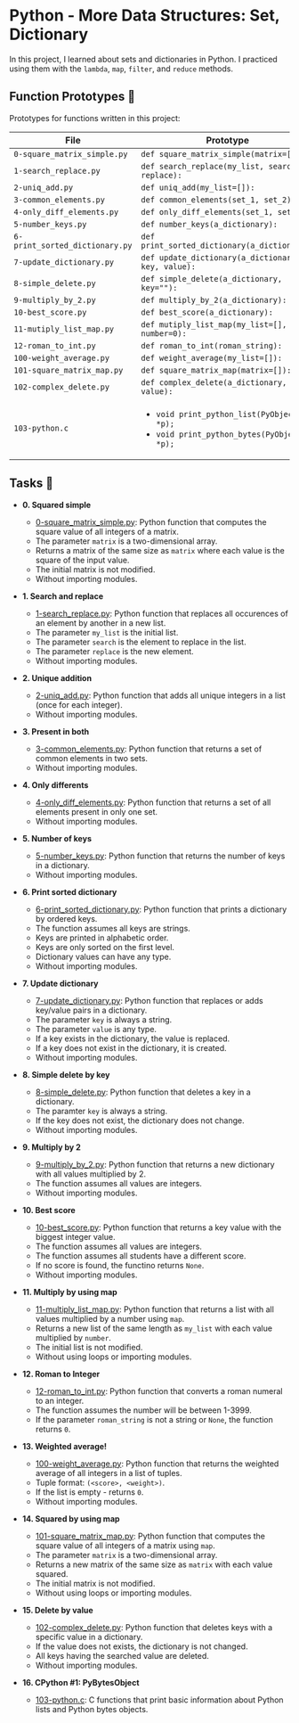 # Python - More Data Structures: Set, Dictionary

In this project, I learned about sets and dictionaries in Python. I practiced using them
with the `lambda`, `map`, `filter`, and `reduce` methods.

## Function Prototypes :floppy_disk:

Prototypes for functions written in this project:

| File                           | Prototype                                                                                                |
| ------------------------------ | -------------------------------------------------------------------------------------------------------- |
| `0-square_matrix_simple.py`    | `def square_matrix_simple(matrix=[]):`                                                                   |
| `1-search_replace.py`          | `def search_replace(my_list, search, replace):`                                                          |
| `2-uniq_add.py`                | `def uniq_add(my_list=[]):`                                                                              |
| `3-common_elements.py`         | `def common_elements(set_1, set_2):`                                                                     |
| `4-only_diff_elements.py`      | `def only_diff_elements(set_1, set_2):`                                                                  |
| `5-number_keys.py`             | `def number_keys(a_dictionary):`                                                                         |
| `6-print_sorted_dictionary.py` | `def print_sorted_dictionary(a_dictionary):`                                                             |
| `7-update_dictionary.py`       | `def update_dictionary(a_dictionary, key, value):`                                                       |
| `8-simple_delete.py`           | `def simple_delete(a_dictionary, key=""):`                                                               |
| `9-multiply_by_2.py`           | `def multiply_by_2(a_dictionary):`                                                                       |
| `10-best_score.py`             | `def best_score(a_dictionary):`                                                                          |
| `11-mutiply_list_map.py`       | `def mutiply_list_map(my_list=[], number=0):`                                                            |
| `12-roman_to_int.py`           | `def roman_to_int(roman_string):`                                                                        |
| `100-weight_average.py`        | `def weight_average(my_list=[]):`                                                                        |
| `101-square_matrix_map.py`     | `def square_matrix_map(matrix=[]):`                                                                      |
| `102-complex_delete.py`        | `def complex_delete(a_dictionary, value):`                                                               |
| `103-python.c`                 | <ul><li>`void print_python_list(PyObject *p);`</li><li>`void print_python_bytes(PyObject *p);`</li></ul> |

## Tasks :page_with_curl:

- **0. Squared simple**

  - [0-square_matrix_simple.py](./0-square_matrix_simple.py): Python function that computes
    the square value of all integers of a matrix.
  - The parameter `matrix` is a two-dimensional array.
  - Returns a matrix of the same size as `matrix` where each value is the
    square of the input value.
  - The initial matrix is not modified.
  - Without importing modules.

- **1. Search and replace**

  - [1-search_replace.py](./1-search_replace.py): Python function that replaces all occurences
    of an element by another in a new list.
  - The parameter `my_list` is the initial list.
  - The parameter `search` is the element to replace in the list.
  - The parameter `replace` is the new element.
  - Without importing modules.

- **2. Unique addition**

  - [2-uniq_add.py](./2-uniq_add.py): Python function that adds all unique integers in
    a list (once for each integer).
  - Without importing modules.

- **3. Present in both**

  - [3-common_elements.py](./3-common_elements.py): Python function that returns a
    set of common elements in two sets.
  - Without importing modules.

- **4. Only differents**

  - [4-only_diff_elements.py](./4-only_diff_elements.py): Python function that returns a
    set of all elements present in only one set.
  - Without importing modules.

- **5. Number of keys**

  - [5-number_keys.py](./5-number_keys.py): Python function that returns the number of
    keys in a dictionary.
  - Without importing modules.

- **6. Print sorted dictionary**

  - [6-print_sorted_dictionary.py](./6-print_sorted_dictionary.py): Python function that
    prints a dictionary by ordered keys.
  - The function assumes all keys are strings.
  - Keys are printed in alphabetic order.
  - Keys are only sorted on the first level.
  - Dictionary values can have any type.
  - Without importing modules.

- **7. Update dictionary**

  - [7-update_dictionary.py](./7-update_dictionary.py): Python function that replaces or
    adds key/value pairs in a dictionary.
  - The parameter `key` is always a string.
  - The parameter `value` is any type.
  - If a key exists in the dictionary, the value is replaced.
  - If a key does not exist in the dictionary, it is created.
  - Without importing modules.

- **8. Simple delete by key**

  - [8-simple_delete.py](./8-simple_delete.py): Python function that deletes a key
    in a dictionary.
  - The paramter `key` is always a string.
  - If the key does not exist, the dictionary does not change.
  - Without importing modules.

- **9. Multiply by 2**

  - [9-multiply_by_2.py](./9-multiply_by_2.py): Python function that returns a
    new dictionary with all values multiplied by 2.
  - The function assumes all values are integers.
  - Without importing modules.

- **10. Best score**

  - [10-best_score.py](./10-best_score.py): Python function that returns a key value
    with the biggest integer value.
  - The function assumes all values are integers.
  - The function assumes all students have a different score.
  - If no score is found, the functino returns `None`.
  - Without importing modules.

- **11. Multiply by using map**

  - [11-multiply_list_map.py](./11-multiply_list_map.py): Python function that returns a
    list with all values multiplied by a number using `map`.
  - Returns a new list of the same length as `my_list` with each value
    multiplied by `number`.
  - The initial list is not modified.
  - Without using loops or importing modules.

- **12. Roman to Integer**

  - [12-roman_to_int.py](./12-roman_to_int.py): Python function that converts a roman
    numeral to an integer.
  - The function assumes the number will be between 1-3999.
  - If the parameter `roman_string` is not a string or `None`, the function returns `0`.

- **13. Weighted average!**

  - [100-weight_average.py](./100-weight_average.py): Python function that returns the
    weighted average of all integers in a list of tuples.
  - Tuple format: `(<score>, <weight>)`.
  - If the list is empty - returns `0`.
  - Without importing modules.

- **14. Squared by using map**

  - [101-square_matrix_map.py](./101-square_matrix_map.py): Python function that computes
    the square value of all integers of a matrix using `map`.
  - The parameter `matrix` is a two-dimensional array.
  - Returns a new matrix of the same size as `matrix` with each value squared.
  - The initial matrix is not modified.
  - Without using loops or importing modules.

- **15. Delete by value**

  - [102-complex_delete.py](./102-complex_delete.py): Python function that deletes keys with
    a specific value in a dictionary.
  - If the value does not exists, the dictionary is not changed.
  - All keys having the searched value are deleted.
  - Without importing modules.

- **16. CPython #1: PyBytesObject**
  - [103-python.c](./103-python.c): C functions that print basic information about
    Python lists and Python bytes objects.
